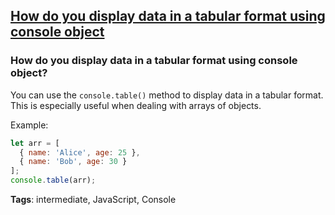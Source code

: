 ## [How do you display data in a tabular format using console object](#how-do-you-display-data-in-a-tabular-format-using-console-object)

### How do you display data in a tabular format using console object?

You can use the `console.table()` method to display data in a tabular format. This is especially useful when dealing with arrays of objects.

Example:

```javascript
let arr = [
  { name: 'Alice', age: 25 },
  { name: 'Bob', age: 30 }
];
console.table(arr);
```

**Tags**: intermediate, JavaScript, Console


